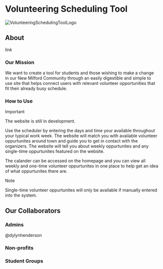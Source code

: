 # **Volunteering Scheduling Tool**
![VolunteeringSchedulingToolLogo](https://github.com/user-attachments/assets/dd2aec7d-e7f1-4cdd-a22c-3dc9a0dc8280)
## **About**
*link*
### **Our Mission**
We want to create a tool for students and those wishing to make a change in our New Milford Community through an easily digestible and simple to use site that helps connect users with relevant volunteer opportunities that fit their already busy schedule.
### **How to Use**
> [!IMPORTANT]
> The website is still in development.

Use the scheduler by entering the days and time your available throughout your typical work week. The website will match you with available volunteer oppurtunites around town and guide you to get in contact with the organizers. The website will tell you about weekly oppurtunites and any single-time oppurtunites featured on the website.

The calander can be accessed on the homepage and you can view all weekly and one-time volunteer oppurtunites in one place to help get an idea of what oppurtunites there are.

> [!NOTE]
> Single-time volunteer oppurtunites will only be available if manually entered into the system.
## **Our Collaborators**
### **Admins**
@dylynhenderson
### **Non-profits**

### **Student Groups**
